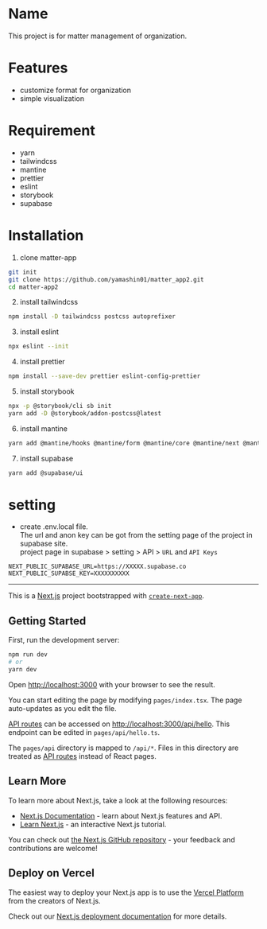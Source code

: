 # Name

This project is for matter management of organization.

# Features

- customize format for organization
- simple visualization

# Requirement

- yarn
- tailwindcss
- mantine
- prettier
- eslint
- storybook
- supabase

# Installation

1. clone matter-app

```bash
git init
git clone https://github.com/yamashin01/matter_app2.git
cd matter-app2
```

2. install tailwindcss

```bash
npm install -D tailwindcss postcss autoprefixer
```

3. install eslint

```bash
npx eslint --init
```

4. install prettier

```bash
npm install --save-dev prettier eslint-config-prettier
```

5. install storybook

```bash
npx -p @storybook/cli sb init
yarn add -D @storybook/addon-postcss@latest
```

6. install mantine

```bash
yarn add @mantine/hooks @mantine/form @mantine/core @mantine/next @mantine/form
```

7. install supabase

```bash
yarn add @supabase/ui
```

# setting

- create .env.local file.<br>
  The url and anon key can be got from the setting page of the project in supabase site.<br>
  project page in supabase > setting > API > `URL` and `API Keys`

```
NEXT_PUBLIC_SUPABASE_URL=https://XXXXX.supabase.co
NEXT_PUBLIC_SUPABSE_KEY=XXXXXXXXXX
```

---

This is a [Next.js](https://nextjs.org/) project bootstrapped with [`create-next-app`](https://github.com/vercel/next.js/tree/canary/packages/create-next-app).

## Getting Started

First, run the development server:

```bash
npm run dev
# or
yarn dev
```

Open [http://localhost:3000](http://localhost:3000) with your browser to see the result.

You can start editing the page by modifying `pages/index.tsx`. The page auto-updates as you edit the file.

[API routes](https://nextjs.org/docs/api-routes/introduction) can be accessed on [http://localhost:3000/api/hello](http://localhost:3000/api/hello). This endpoint can be edited in `pages/api/hello.ts`.

The `pages/api` directory is mapped to `/api/*`. Files in this directory are treated as [API routes](https://nextjs.org/docs/api-routes/introduction) instead of React pages.

## Learn More

To learn more about Next.js, take a look at the following resources:

- [Next.js Documentation](https://nextjs.org/docs) - learn about Next.js features and API.
- [Learn Next.js](https://nextjs.org/learn) - an interactive Next.js tutorial.

You can check out [the Next.js GitHub repository](https://github.com/vercel/next.js/) - your feedback and contributions are welcome!

## Deploy on Vercel

The easiest way to deploy your Next.js app is to use the [Vercel Platform](https://vercel.com/new?utm_medium=default-template&filter=next.js&utm_source=create-next-app&utm_campaign=create-next-app-readme) from the creators of Next.js.

Check out our [Next.js deployment documentation](https://nextjs.org/docs/deployment) for more details.
